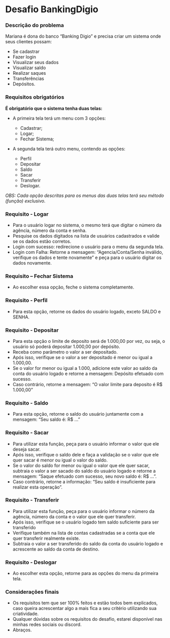 # Desafio BankingDigio

### Descrição do problema

Mariana é dona do banco “Banking Digio” e precisa criar um sistema onde seus clientes possam:
- Se cadastrar
- Fazer login
- Visualizar seus dados
- Visualizar saldo
- Realizar saques
- Transferências
- Depósitos.

### Requisitos obrigatórios

**É obrigatório que o sistema tenha duas telas:**

  - A primeira tela terá um menu com 3 opções: 
    - Cadastrar; 
    - Logar;
    - Fechar Sistema;
      
- A segunda tela terá outro menu, contendo as opções:
    - Perfil
    - Depositar
    - Saldo
    - Sacar
    - Transferir
    - Deslogar.

*OBS: Cada opção descritas para os menus das duas telas terá seu método (função) exclusivo.*

### Requisito - Logar

- Para o usuário logar no sistema, o mesmo terá que digitar o número da agência, número da conta e senha.
- Pesquise os dados digitados na lista de usuários cadastrados e valide se os dados estão corretos.
- Login com sucesso: redirecione o usuário para o menu da segunda tela.
- Login com Falha: Retorne a mensagem: “Agencia/Conta/Senha inválido, verifique os dados e tente novamente” e peça para o usuário digitar os dados novamente.

### Requisito – Fechar Sistema
- Ao escolher essa opção, feche o sistema completamente.

### Requisito - Perfil
- Para esta opção, retorne os dados do usuário logado, exceto SALDO e SENHA.

### Requisito - Depositar

- Para esta opção o limite de deposito será de 1.000,00 por vez, ou seja, o usuário só poderá depositar 1.000,00 por depósito.
- Receba como parâmetro o valor a ser depositado.
- Após isso, verifique se o valor a ser depositado é menor ou igual a 1.000,00.
- Se o valor for menor ou igual a 1.000, adicione este valor ao saldo da conta do usuário logado e retorne a mensagem: Depósito efetuado com sucesso.
- Caso contrário, retorne a mensagem: “O valor limite para deposito é R$ 1.000,00”

### Requisito - Saldo
- Para esta opção, retorne o saldo do usuário juntamente com a mensagem: “Seu saldo é: R$ ...”

### Requisito - Sacar

- Para utilizar esta função, peça para o usuário informar o valor que ele deseja sacar.
- Após isso, verifique o saldo dele e faça a validação se o valor que ele quer sacar é menor ou igual o valor do saldo.
- Se o valor do saldo for menor ou igual o valor que ele quer sacar, subtraia o valor a ser sacado do saldo do usuário logado e retorne a mensagem: “Saque efetuado com sucesso, seu novo saldo é: R$ ...”.
- Caso contrário, retorne a informação: “Seu saldo é insuficiente para realizar esta operação”.

### Requisito - Transferir

- Para utilizar esta função, peça para o usuário informar o número da agência, número da conta e o valor que ele quer transferir.
- Após isso, verifique se o usuário logado tem saldo suficiente para ser transferido
- Verifique também na lista de contas cadastradas se a conta que ele quer transferir realmente existe.
- Subtraia o valor a ser transferido do saldo da conta do usuário logado e acrescente ao saldo da conta de destino.

### Requisito - Deslogar

- Ao escolher esta opção, retorne para as opções do menu da  primeira tela.

### Considerações finais

- Os requisitos tem que ser 100% feitos e estão todos bem explicados, caso queira acrescentar algo a mais fica a seu critério utilizando sua criatividade.
- Qualquer dúvidas sobre os requisitos do desafio, estarei disponível nas minhas redes sociais ou discord.
- Abraços.
